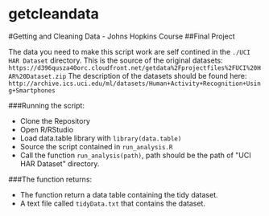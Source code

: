 getcleandata
============

#Getting and Cleaning Data - Johns Hopkins Course
##Final Project

The data you need to make this script work are self contined in the `./UCI HAR Dataset` directory.
This is the source of the original datasets: `https://d396qusza40orc.cloudfront.net/getdata%2Fprojectfiles%2FUCI%20HAR%20Dataset.zip`
The description of the datasets should be found here: `http://archive.ics.uci.edu/ml/datasets/Human+Activity+Recognition+Using+Smartphones`

###Running the script:
 - Clone the Repository
 - Open R/RStudio
 - Load data.table library with `library(data.table)`
 - Source the script contained in `run_analysis.R`
 - Call the function `run_analysis(path)`, path should be the path of "UCI HAR Dataset" directory.
 
###The function returns:
 - The function return a data table containing the tidy dataset.
 - A text file called `tidyData.txt` that contains the dataset.